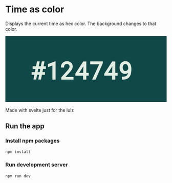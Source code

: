 # Time as color
Displays the current time as hex color. The background changes to that color.

![img](preview.gif)

Made with svelte just for the lulz


## Run the app

### Install npm packages
```
npm install
```
### Run development server
```
npm run dev
```